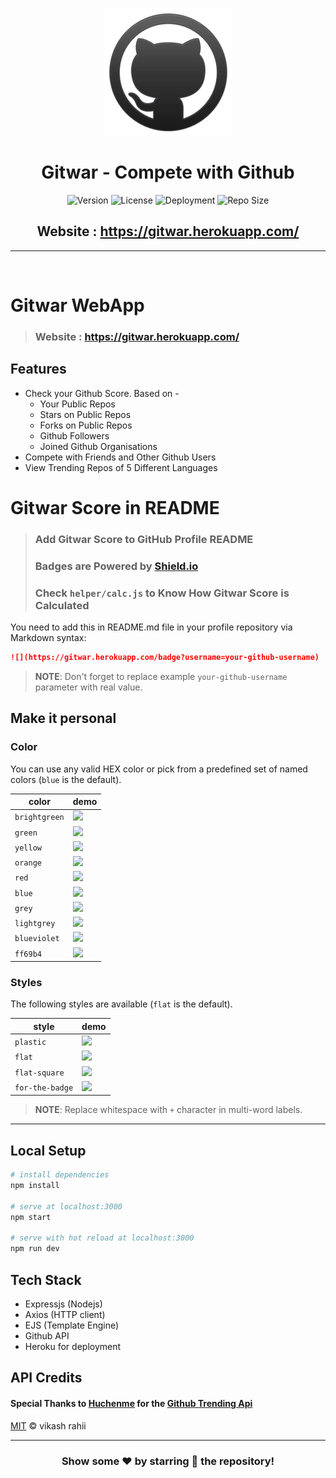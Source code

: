<div align="center">

![logo](./public/logo.png)

# **Gitwar - Compete with Github**

![Version](https://img.shields.io/github/package-json/v/iampavangandhi/Gitwar?color=2948ff&label=Version&style=flat-square) ![License](https://img.shields.io/github/license/iampavangandhi/Gitwar?color=2948ff&label=License&style=flat-square) ![Deployment](https://img.shields.io/github/deployments/iampavangandhi/Gitwar/gitwar?color=2948ff&label=Deployment&style=flat-square) ![Repo Size](https://img.shields.io/github/repo-size/iampavangandhi/Gitwar?color=2948ff&label=Repo%20Size&style=flat-square)

## Website : https://gitwar.herokuapp.com/

---

</div>

<br />

# Gitwar WebApp

> ### Website : https://gitwar.herokuapp.com/

## Features

- Check your Github Score. Based on -
  - Your Public Repos
  - Stars on Public Repos
  - Forks on Public Repos
  - Github Followers
  - Joined Github Organisations
- Compete with Friends and Other Github Users
- View Trending Repos of 5 Different Languages

# Gitwar Score in README

> ### Add Gitwar Score to GitHub Profile README
>
> ### Badges are Powered by [Shield.io](https://shields.io/)
>
> ### Check `helper/calc.js` to Know How Gitwar Score is Calculated

You need to add this in README.md file in your profile repository via Markdown syntax:

```markdown
![](https://gitwar.herokuapp.com/badge?username=your-github-username)
```

> **NOTE**: Don't forget to replace example `your-github-username` parameter with real value.

## Make it personal

### Color

You can use any valid HEX color or pick from a predefined set of named colors (`blue` is the default).

| color         | demo                                                                                           |
| ------------- | ---------------------------------------------------------------------------------------------- |
| `brightgreen` | ![](https://img.shields.io/static/v1?label=Profile+views&message=1234567890&color=brightgreen) |
| `green`       | ![](https://img.shields.io/static/v1?label=Profile+views&message=1234567890&color=green)       |
| `yellow`      | ![](https://img.shields.io/static/v1?label=Profile+views&message=1234567890&color=yellow)      |
| `orange`      | ![](https://img.shields.io/static/v1?label=Profile+views&message=1234567890&color=orange)      |
| `red`         | ![](https://img.shields.io/static/v1?label=Profile+views&message=1234567890&color=red)         |
| `blue`        | ![](https://img.shields.io/static/v1?label=Profile+views&message=1234567890&color=blue)        |
| `grey`        | ![](https://img.shields.io/static/v1?label=Profile+views&message=1234567890&color=grey)        |
| `lightgrey`   | ![](https://img.shields.io/static/v1?label=Profile+views&message=1234567890&color=lightgrey)   |
| `blueviolet`  | ![](https://img.shields.io/static/v1?label=Profile+views&message=1234567890&color=blueviolet)  |
| `ff69b4`      | ![](https://img.shields.io/static/v1?label=Profile+views&message=1234567890&color=ff69b4)      |

### Styles

The following styles are available (`flat` is the default).

| style           | demo                                                                                                          |
| --------------- | ------------------------------------------------------------------------------------------------------------- |
| `plastic`       | ![](https://img.shields.io/static/v1?label=Profile+views&message=1234567890&color=007ec6&style=plastic)       |
| `flat`          | ![](https://img.shields.io/static/v1?label=Profile+views&message=1234567890&color=007ec6&style=flat)          |
| `flat-square`   | ![](https://img.shields.io/static/v1?label=Profile+views&message=1234567890&color=007ec6&style=flat-square)   |
| `for-the-badge` | ![](https://img.shields.io/static/v1?label=Profile+views&message=1234567890&color=007ec6&style=for-the-badge) |

> **NOTE**: Replace whitespace with `+` character in multi-word labels.

---

## Local Setup

```sh
# install dependencies
npm install

# serve at localhost:3000
npm start

# serve with hot reload at localhost:3000
npm run dev
```

## Tech Stack

- Expressjs (Nodejs)
- Axios (HTTP client)
- EJS (Template Engine)
- Github API
- Heroku for deployment

## API Credits

#### Special Thanks to [Huchenme](https://github.com/huchenme) for the [Github Trending Api](https://github.com/huchenme/github-trending-api)

[MIT](LICENSE) © vikash rahii

---

<div align="center">

### Show some ❤️ by starring 🌟 the repository!

</div>
